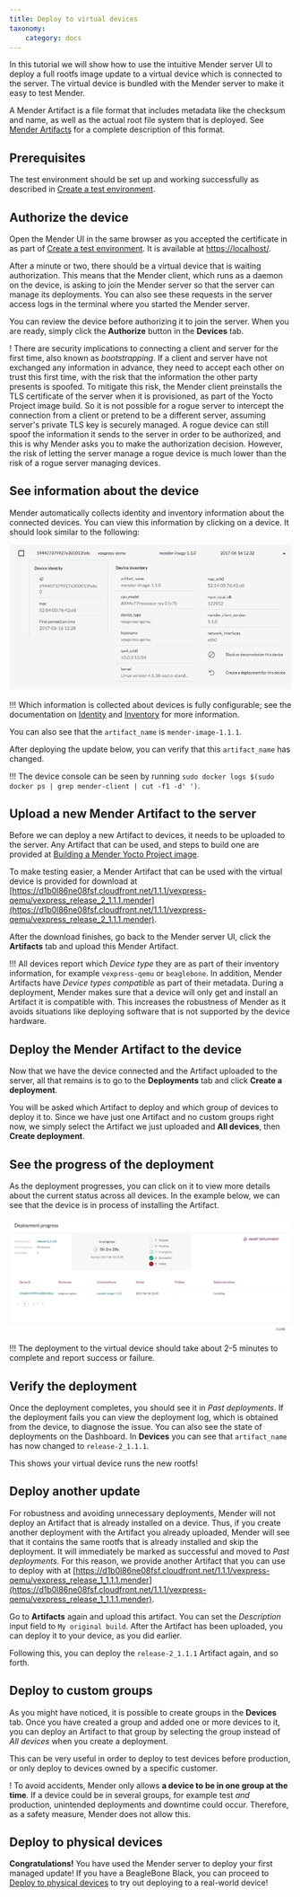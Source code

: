 ```yaml
---
title: Deploy to virtual devices
taxonomy:
    category: docs
---
```


In this tutorial we will show how to use the intuitive Mender server UI
to deploy a full rootfs image update to a virtual device which is
connected to the server. The virtual device is bundled with the
Mender server to make it easy to test Mender.

A Mender Artifact is a file format that includes metadata like the
checksum and name, as well as the actual root file system that is
deployed. See [Mender Artifacts](../../architecture/mender-artifacts) for
a complete description of this format.


## Prerequisites

The test environment should be set up and working successfully
as described in [Create a test environment](../create-a-test-environment).


## Authorize the device

Open the Mender UI in the same browser as you accepted the certificate
in as part of [Create a test environment](../create-a-test-environment).
It is available at [https://localhost/](https://localhost/?target=_blank).

After a minute or two, there should be a virtual device that is waiting authorization.
This means that the Mender client, which runs as a daemon on the device,
is asking to join the Mender server so that the server can manage
its deployments. You can also see these requests
in the server access logs in the terminal where you started the
Mender server.

You can review the device before authorizing it to join the server.
When you are ready, simply click the **Authorize** button
in the **Devices** tab.

! There are security implications to connecting a client and server for the first time, also known as *bootstrapping*. If a client and server have not exchanged any information in advance, they need to accept each other on trust this first time, with the risk that the information the other party presents is spoofed. To mitigate this risk, the Mender client preinstalls the TLS certificate of the server when it is provisioned, as part of the Yocto Project image build. So it is not possible for a rogue server to intercept the connection from a client or pretend to be a different server, assuming server's private TLS key is securely managed. A rogue device can still spoof the information it sends to the server in order to be authorized, and this is why Mender asks you to make the authorization decision. However, the risk of letting the server manage a rogue device is much lower than the risk of a rogue server managing devices.


## See information about the device

Mender automatically collects identity and inventory information
about the connected devices. You can view this information by
clicking on a device. It should look similar to the following:

![Mender UI - Device information](device_information_1_1_0.png)


!!! Which information is collected about devices is fully configurable; see the documentation on [Identity](../../client-configuration/identity) and [Inventory](../../client-configuration/inventory) for more information.

You can also see that the `artifact_name` is `mender-image-1.1.1`.

After deploying the update below, you can verify that this `artifact_name` has changed.

!!! The device console can be seen by running `sudo docker logs $(sudo docker ps | grep mender-client | cut -f1 -d' ')`.


## Upload a new Mender Artifact to the server

Before we can deploy a new Artifact to devices, it needs
to be uploaded to the server. Any Artifact that
can be used, and steps to build one are provided at
[Building a Mender Yocto Project image](../../artifacts/building-mender-yocto-image).

To make testing easier, a Mender Artifact that can be used with
the virtual device is provided for download at
[https://d1b0l86ne08fsf.cloudfront.net/1.1.1/vexpress-qemu/vexpress_release_2_1.1.1.mender](https://d1b0l86ne08fsf.cloudfront.net/1.1.1/vexpress-qemu/vexpress_release_2_1.1.1.mender).

After the download finishes, go back to the Mender server UI,
click the **Artifacts** tab and upload this Mender Artifact.

!!! All devices report which *Device type* they are as part of their inventory information, for example `vexpress-qemu` or `beaglebone`. In addition, Mender Artifacts have *Device types compatible* as part of their metadata. During a deployment, Mender makes sure that a device will only get and install an Artifact it is compatible with. This increases the robustness of Mender as it avoids situations like deploying software that is not supported by the device hardware.


## Deploy the Mender Artifact to the device

Now that we have the device connected and the Artifact
uploaded to the server, all that remains is to go to the
**Deployments** tab and click **Create a deployment**.

You will be asked which Artifact to deploy and which
group of devices to deploy it to. Since we have just
one Artifact and no custom groups right now, we simply select
the Artifact we just uploaded and **All devices**, then
**Create deployment**.


## See the progress of the deployment

As the deployment progresses, you can click on it to view more details about the current status across all devices.
In the example below, we can see that the device is in process of installing the Artifact.

![Mender UI - Deployment progress](deployment_report_1_1_0.png)

!!! The deployment to the virtual device should take about 2-5 minutes to complete and report success or failure.


## Verify the deployment

Once the deployment completes, you should see it in *Past deployments*.
If the deployment fails you can view the deployment log,
which is obtained from the device, to diagnose the issue.
You can also see the state of deployments on the Dashboard.
In **Devices** you can see that `artifact_name` has now changed to `release-2_1.1.1`.

This shows your virtual device runs the new rootfs!


## Deploy another update

For robustness and avoiding unnecessary deployments, Mender
will not deploy an Artifact that is already installed on a device.
Thus, if you create another deployment with the Artifact you already
uploaded, Mender will see that it contains the same rootfs
that is already installed and skip the deployment. It will
immediately be marked as successful and moved to *Past deployments*.
For this reason, we provide another Artifact that you can use
to deploy with at [https://d1b0l86ne08fsf.cloudfront.net/1.1.1/vexpress-qemu/vexpress_release_1_1.1.1.mender](https://d1b0l86ne08fsf.cloudfront.net/1.1.1/vexpress-qemu/vexpress_release_1_1.1.1.mender).

Go to **Artifacts** again and upload this artifact. You can set
the *Description* input field to `My original build`.
After the Artifact has been uploaded, you can deploy it to your device,
as you did earlier.

Following this, you can deploy the `release-2_1.1.1` Artifact again, and so forth.


## Deploy to custom groups

As you might have noticed, it is possible to create
groups in the **Devices** tab. Once you have created a
group and added one or more devices to it, you can deploy
an Artifact to that group by selecting the group instead
of *All devices* when you create a deployment.

This can be very useful in order to deploy to test devices
before production, or only deploy to devices owned by a specific customer.

! To avoid accidents, Mender only allows **a device to be in one group at the time**. If a device could be in several groups, for example test *and* production, unintended deployments and downtime could occur. Therefore, as a safety measure, Mender does not allow this.


## Deploy to physical devices

**Congratulations!** You have used the Mender server to deploy your first managed update!
If you have a BeagleBone Black, you can proceed to
[Deploy to physical devices](../deploy-to-physical-devices) to try out deploying to a
real-world device!
